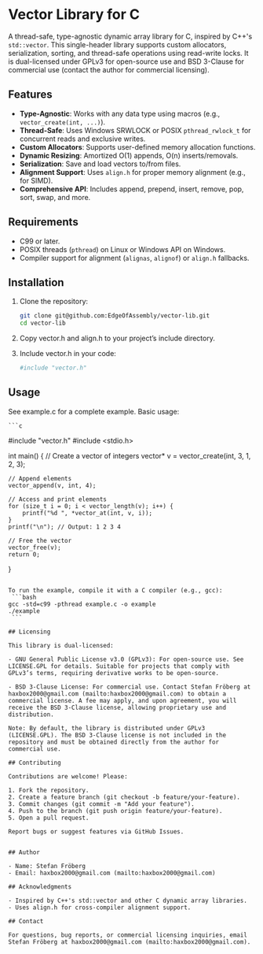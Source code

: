 # Vector Library for C

A thread-safe, type-agnostic dynamic array library for C, inspired by C++'s `std::vector`. This single-header library supports custom allocators, serialization, sorting, and thread-safe operations using read-write locks. It is dual-licensed under GPLv3 for open-source use and BSD 3-Clause for commercial use (contact the author for commercial licensing).

## Features
- **Type-Agnostic**: Works with any data type using macros (e.g., `vector_create(int, ...)`).
- **Thread-Safe**: Uses Windows SRWLOCK or POSIX `pthread_rwlock_t` for concurrent reads and exclusive writes.
- **Custom Allocators**: Supports user-defined memory allocation functions.
- **Dynamic Resizing**: Amortized O(1) appends, O(n) inserts/removals.
- **Serialization**: Save and load vectors to/from files.
- **Alignment Support**: Uses `align.h` for proper memory alignment (e.g., for SIMD).
- **Comprehensive API**: Includes append, prepend, insert, remove, pop, sort, swap, and more.

## Requirements
- C99 or later.
- POSIX threads (`pthread`) on Linux or Windows API on Windows.
- Compiler support for alignment (`alignas`, `alignof`) or `align.h` fallbacks.

## Installation
1. Clone the repository:
   ```bash
   git clone git@github.com:EdgeOfAssembly/vector-lib.git
   cd vector-lib
   ```

2. Copy vector.h and align.h to your project’s include directory.

3. Include vector.h in your code:
    ```bash
    #include "vector.h"
   ```
## Usage

See example.c for a complete example. Basic usage:

    ```c
#include "vector.h"
#include <stdio.h>

int main() {
    // Create a vector of integers
    vector* v = vector_create(int, 3, 1, 2, 3);
    
    // Append elements
    vector_append(v, int, 4);
    
    // Access and print elements
    for (size_t i = 0; i < vector_length(v); i++) {
        printf("%d ", *vector_at(int, v, i));
    }
    printf("\n"); // Output: 1 2 3 4
    
    // Free the vector
    vector_free(v);
    return 0;
}
   ```

To run the example, compile it with a C compiler (e.g., gcc):
    ```bash
gcc -std=c99 -pthread example.c -o example
./example
    ```

## Licensing

This library is dual-licensed:

- GNU General Public License v3.0 (GPLv3): For open-source use. See LICENSE.GPL for details. Suitable for projects that comply with GPLv3’s terms, requiring derivative works to be open-source.

- BSD 3-Clause License: For commercial use. Contact Stefan Fröberg at haxbox2000@gmail.com (mailto:haxbox2000@gmail.com) to obtain a commercial license. A fee may apply, and upon agreement, you will receive the BSD 3-Clause license, allowing proprietary use and distribution.

Note: By default, the library is distributed under GPLv3 (LICENSE.GPL). The BSD 3-Clause license is not included in the repository and must be obtained directly from the author for commercial use.

## Contributing

Contributions are welcome! Please:

1. Fork the repository.
2. Create a feature branch (git checkout -b feature/your-feature).
3. Commit changes (git commit -m "Add your feature").
4. Push to the branch (git push origin feature/your-feature).
5. Open a pull request.

Report bugs or suggest features via GitHub Issues.


## Author

- Name: Stefan Fröberg
- Email: haxbox2000@gmail.com (mailto:haxbox2000@gmail.com)

## Acknowledgments

- Inspired by C++'s std::vector and other C dynamic array libraries.
- Uses align.h for cross-compiler alignment support.

## Contact

For questions, bug reports, or commercial licensing inquiries, email Stefan Fröberg at haxbox2000@gmail.com (mailto:haxbox2000@gmail.com).
